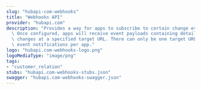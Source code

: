 ```yaml
---
slug: "hubapi-com-webhooks"
title: "Webhooks API"
provider: "hubapi.com"
description: "Provides a way for apps to subscribe to certain change events in HubSpot.\
  \ Once configured, apps will receive event payloads containing details about the\
  \ changes at a specified target URL. There can only be one target URL for receiving\
  \ event notifications per app."
logo: "hubapi.com-webhooks-logo.png"
logoMediaType: "image/png"
tags:
- "customer_relation"
stubs: "hubapi.com-webhooks-stubs.json"
swagger: "hubapi.com-webhooks-swagger.json"
---
```

